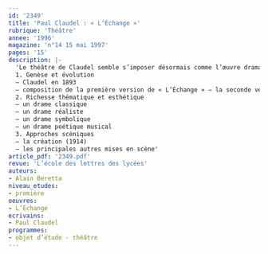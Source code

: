 ```yaml
---
id: '2349'
title: 'Paul Claudel : « L’Échange »'
rubrique: 'Théâtre'
annee: '1996'
magazine: 'n°14 15 mai 1997'
pages: '15'
description: |-
  'Le théâtre de Claudel semble s’imposer désormais comme l’œuvre dramatique la plus puissante de notre siècle, tant par la profondeur de ses thèmes que par la nouveauté de son esthétique.
  1. Genèse et évolution
  – Claudel en 1893
  – composition de la première version de « L’Échange » – la seconde version
  2. Richesse thématique et esthétique
  – un drame classique
  – un drame réaliste
  – un drame symbolique
  – un drame poétique musical
  3. Approches scéniques
  – la création (1914)
  – les principales autres mises en scène'
article_pdf: '2349.pdf'
revue: 'L’école des lettres des lycées'
auteurs:
- Alain Beretta
niveau_etudes:
- première
oeuvres:
- L’Échange
ecrivains:
- Paul Claudel
programmes:
- objet d’étude - théâtre
---
```

